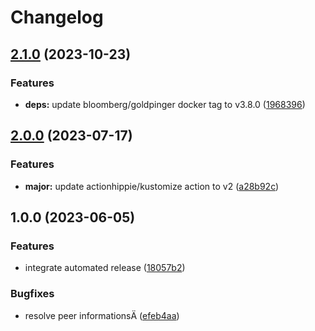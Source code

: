 # Changelog

## [2.1.0](https://github.com/kustomhippie/goldpinger/compare/v2.0.0...v2.1.0) (2023-10-23)


### Features

* **deps:** update bloomberg/goldpinger docker tag to v3.8.0 ([1968396](https://github.com/kustomhippie/goldpinger/commit/1968396ce94a0a946a1cd33378fc64c50296f8c0))

## [2.0.0](https://github.com/kustomhippie/goldpinger/compare/v1.0.0...v2.0.0) (2023-07-17)


### Features

* **major:** update actionhippie/kustomize action to v2 ([a28b92c](https://github.com/kustomhippie/goldpinger/commit/a28b92c1ae7e1673a517fbb7f3d84ba55698d38e))

## 1.0.0 (2023-06-05)


### Features

* integrate automated release ([18057b2](https://github.com/kustomhippie/goldpinger/commit/18057b2d2e719b19f68068bfd5adc6f7d9b5e660))


### Bugfixes

* resolve peer informationsÄ ([efeb4aa](https://github.com/kustomhippie/goldpinger/commit/efeb4aa870a5a37ffa5f60d22cb826bb4b822dde))
